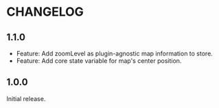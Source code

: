 # CHANGELOG

## 1.1.0

- Feature: Add zoomLevel as plugin-agnostic map information to store.
- Feature: Add core state variable for map's center position.

## 1.0.0

Initial release.
